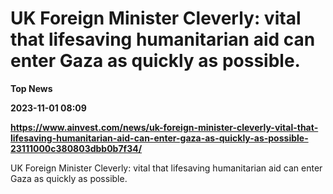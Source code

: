 # UK Foreign Minister Cleverly: vital that lifesaving humanitarian aid can enter Gaza as quickly as possible.
**Top News**

**2023-11-01 08:09**

**https://www.ainvest.com/news/uk-foreign-minister-cleverly-vital-that-lifesaving-humanitarian-aid-can-enter-gaza-as-quickly-as-possible-23111000c380803dbb0b7f34/**

UK Foreign Minister Cleverly: vital that lifesaving humanitarian aid can enter Gaza as quickly as possible.